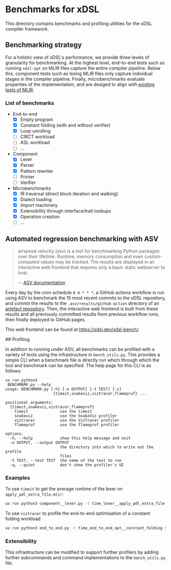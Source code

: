 # Benchmarks for xDSL

This directory contains benchmarks and profiling utilities for the xDSL compiler
framework.

## Benchmarking strategy

For a holistic view of xDSL's performance, we provide three levels of
granularity for benchmarking. At the highest level, end-to-end tests such as
running `xdsl-opt` on MLIR files capture the entire compiler pipeline. Below
this, component tests such as lexing MLIR files only capture individual stages
in the compiler pipeline. Finally, microbenchmarks evaluate properties of the
implementation, and are desiged to align with
[existing tests of MLIR](https://www.youtube.com/watch?v=7qvVMUSxqz4).

### List of benchmarks

- End-to-end
  - [x] Empty program
  - [x] Constant folding (with and without verifier)
  - [x] Loop unrolling
  - [ ] CIRCT workload
  - [ ] ASL workload
  - [ ] ...
- Component
  - [x] Lexer
  - [x] Parser
  - [x] Pattern rewriter
  - [ ] Printer
  - [ ] Verifier
- Microbenchmarks
  - [x] IR traversal (direct block iteration and walking)
  - [x] Dialect loading
  - [x] Import machinery
  - [x] Extensibility through interface/trait lookups
  - [x] Operation creation
  - [ ] ...

## Automated regression benchmarking with ASV

> airspeed velocity (asv) is a tool for benchmarking Python packages over their
> lifetime. Runtime, memory consumption and even custom-computed values may be
> tracked. The results are displayed in an interactive web frontend that
> requires only a basic static webserver to host.
>
> -- [ASV documentation](https://asv.readthedocs.io/en/stable/index.html)

Every day by the cron schedule `0 4 * * *`, a GitHub actions workflow is run
using ASV to benchmark the 15 most recent commits to the xDSL repository, and
commit the results to the `.asv/results/github-action` directory of an
[artefact repository](https://github.com/xdslproject/xdsl-bench). Then, the
interactive web frontend is built from these results and all previously
committed results from previous workflow runs, then finally deployed to GitHub
pages.

This web frontend can be found at <https://xdsl.dev/xdsl-bench/>.

## Profiling

In addition to running under ASV, all benchmarks can be profiled with a variety
of tools using the infrastructure in `bench_utils.py`. This provides a simple
CLI when a benchmark file is directly run which through which the tool and
benchmark can be specified. The help page for this CLI is as follows:

```
uv run python3
 BENCHMARK.py --help
usage: BENCHMARK.py [-h] [-o OUTPUT] [-t TEST] [-s]
                     {timeit,snakeviz,viztracer,flameprof} ...

positional arguments:
  {timeit,snakeviz,viztracer,flameprof}
    timeit              use the timeit
    snakeviz            use the SnakeViz profiler
    viztracer           use the VizTracer profiler
    flameprof           use the flameprof profiler

options:
  -h, --help            show this help message and exit
  -o OUTPUT, --output OUTPUT
                        the directory into which to write out the profile
                        files
  -t TEST, --test TEST  the name of the test to run
  -q, --quiet           don't show the profiler's UI
```

### Examples

To use `timeit` to get the average runtime of the lexer on
`apply_pdl_extra_file.mlir`:

```bash
uv run python3 component__lexer.py -t time_lexer__apply_pdl_extra_file timeit
```

To use `viztracer` to profile the end-to-end optimisation of a constant folding
workload

```bash
uv run python3 end_to_end.py -t time_end_to_end_opt__constant_folding viztracer
```

### Extensibility

This infrastructure can be modified to support further profilers by adding
further subcommands and command implementations to the `bench_utils.py` file.
